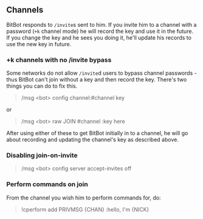 ## Channels

BitBot responds to `/invite`s sent to him. If you invite him to a channel with a password (`+k` channel mode) he will record the key and use it in the future. If you change the key and he sees you doing it, he'll update his records to use the new key in future.

### +k channels with no /invite bypass

Some networks do not allow `/invite`d users to bypass channel passwords - thus BitBot can't join without a key and then record the key. There's two things you can do to fix this.

> /msg &lt;bot> config channel:#channel key <password here>

or

> /msg &lt;bot> raw JOIN #channel :key here

After using either of these to get BitBot initially in to a channel, he will go about recording and updating the channel's key as described above.

### Disabling join-on-invite
> /msg &lt;bot> config server accept-invites off

### Perform commands on join
From the channel you wish him to perform commands for, do:

> !cperform add PRIVMSG {CHAN} :hello, I'm {NICK}
